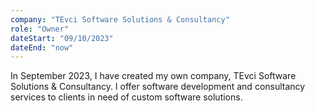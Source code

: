```yaml
---
company: "TEvci Software Solutions & Consultancy"
role: "Owner"
dateStart: "09/10/2023"
dateEnd: "now"
---
```


In September 2023, I have created my own company, TEvci Software Solutions & Consultancy. I offer software development and consultancy services to clients in need of custom software solutions.
